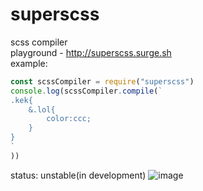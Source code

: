 # superscss
scss compiler  
playground - http://superscss.surge.sh  
example:  
```js
const scssCompiler = require("superscss")
console.log(scssCompiler.compile(`
.kek{
    &.lol{
        color:ccc;
    }
}
`
))
```
status: unstable(in development)
![image](https://all-t-shirts.ru/goods_images/ru103236II0008c176f700b39ca96ffa2a17f48306c69.jpg)
